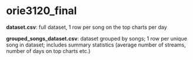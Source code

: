 # orie3120_final

__dataset.csv__: full dataset, 1 row per song on the top charts per day

__grouped_songs_dataset.csv__: dataset grouped by songs; 1 row per unique song in dataset; includes summary statistics (average number of streams, number of days on top charts etc.)
